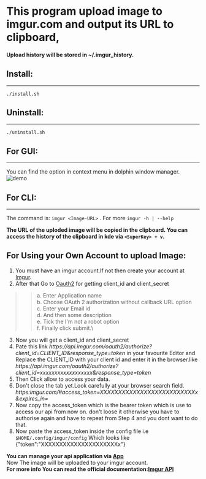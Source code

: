 # This program upload image to imgur.com and output its URL to clipboard,
#### Upload history will be stored in ~/.imgur_history.

## Install:
--------
`./install.sh`


## Uninstall:
----------
`./uninstall.sh`

## For GUI:
---------
You can find the option in context menu in dolphin window manager.
![demo](https://i.imgur.com/o1TAINf.png)

## For CLI:
--------
The command is: `imgur <Image-URL>` . For more `imgur -h | --help`

**The URL of the uploded image will be copied in the clipboard. You can access the history of the clipboard in kde via `<SuperKey> + v`.**

## For Using your Own Account to upload Image:
1. You must have an imgur account.If not then create your account at [Imgur](http://imgur.com/).
2. After that Go to [Oauth2](https://api.imgur.com/oauth2/addclient) for getting client_id and client_secret
>> a. Enter Application name\
>> b. Choose OAuth 2 authorization without callback URL option\
>> c. Enter your Email id\
>> d. And then some description\
>> e. Tick the I'm not a robot option\
>> f. Finally click submit.\

3. Now you will get a client_id and client_secret
4. Pate this link *https[]()://api.imgur.com/oauth2/authorize?client_id=CLIENT_ID&response_type=token* in your favourite Editor and
        Replace the CLIENT_ID with your client id and enter it in the browser.like *https[]()://api.imgur.com/oauth2/authorize?client_id=xxxxxxxxxxxxxxxxxx&response_type=token*
5. Then Click allow to access your data.
6. Don't close the tab yet.Look carefully at your browser search field. *https[]():imgur.com/#access_token=XXXXXXXXXXXXXXXXXXXXXXXXXXx&expires_in=*
7. Now copy the access_token which is the bearer token which is use to access our api from now on. don't loose it otherwise you have to authorise again and have to repeat from Step 4  and you dont want to do that.
8. Now paste the access_token inside the config file i.e `$HOME/.config/imgur/config`
      Which looks like {"token":"XXXXXXXXXXXXXXXXXXXXXx"}

**You can manage your api application via [App](https://imgur.com/account/settings/apps)**\
Now The image will be uploaded to your imgur account.\
**For more info You can read the official documentation:[Imgur API](https://api.imgur.com/)**

